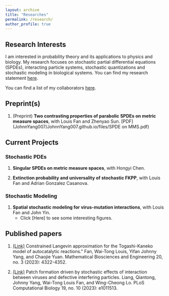 ```yaml
---
layout: archive
title: "Researches"
permalink: /research/
author_profile: true
---
```


## Research Interests
I am interested in probability theory and its applications to physics and biology. My research focuses on stochastic partial differential equations (SPDEs), interacting particle systems, stochastic quantizations and stochastic modeling in biological systems. You can find my research statement [here](/files/RS_Johnny.pdf).

You can find a list of my collaborators [here](/collaborators/).

## Preprint(s)

1. (Preprint) **Two contrasting properties of parabolic SPDEs on metric measure spaces**, with Louis Fan and Zhenyao Sun. [PDF](JohnnYang007/JohnnYang007.github.io/files/SPDE on MMS.pdf)

## Current Projects

### Stochastic PDEs

1. **Singular SPDEs on metric measure spaces**, with Hongyi Chen.


2. **Extinction probability and universality of stochastic FKPP**, with Louis Fan and Adrian Gonzalez Casanova.



### Stochastic Modeling

1. **Spatial stochastic modeling for virus-mutation interactions**, with Louis Fan and John Yin.
    * Click [Here] to see some interesting figures.


## Published papers

1. [(Link)](https://www.aimspress.com/article/doi/10.3934/mbe.2023201) Constrained Langevin approximation for the Togashi-Kaneko model of autocatalytic reactions." Fan, Wai-Tong Louis, Yifan Johnny Yang, and Chaojie Yuan. Mathematical Biosciences and Engineering 20, no. 3 (2023): 4322-4352.

2. [(Link)](https://journals.plos.org/ploscompbiol/article?id=10.1371/journal.pcbi.1011513) Patch formation driven by stochastic effects of interaction between viruses and defective interfering particles. Liang, Qiantong, Johnny Yang, Wai-Tong Louis Fan, and Wing-Cheong Lo. PLoS Computational Biology 19, no. 10 (2023): e1011513.